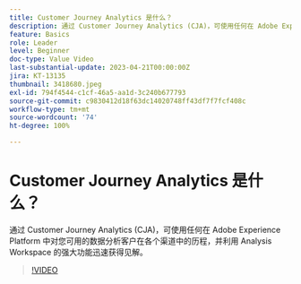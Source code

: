 ```yaml
---
title: Customer Journey Analytics 是什么？
description: 通过 Customer Journey Analytics (CJA)，可使用任何在 Adobe Experience Platform 中对您可用的数据分析客户在各个渠道中的历程，并利用 Analysis Workspace 的强大功能迅速获得见解。
feature: Basics
role: Leader
level: Beginner
doc-type: Value Video
last-substantial-update: 2023-04-21T00:00:00Z
jira: KT-13135
thumbnail: 3418680.jpeg
exl-id: 794f4544-c1cf-46a5-aa1d-3c240b677793
source-git-commit: c9830412d18f63dc14020748ff43df7f7fcf408c
workflow-type: tm+mt
source-wordcount: '74'
ht-degree: 100%

---
```


# Customer Journey Analytics 是什么？

通过 Customer Journey Analytics (CJA)，可使用任何在 Adobe Experience Platform 中对您可用的数据分析客户在各个渠道中的历程，并利用 Analysis Workspace 的强大功能迅速获得见解。

>[!VIDEO](https://video.tv.adobe.com/v/3418680/?quality=12&learn=on)
